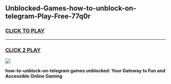 
## Unblocked-Games-how-to-unblock-on-telegram-Play-Free-77q0r
<h3>
<a href="https://premium76.site?title=how-to-unblock-on-telegram&ref=10A">CLICK TO PLAY</a></h3>
<hr>

<h3>
<a href="https://premium76.site?title=how-to-unblock-on-telegram&ref=10A">CLICK 2 PLAY</a>
  
</h3>

<a href="https://premium76.site?title=how-to-unblock-on-telegram&ref=10A"><img src="https://clearcache.store/games.png"></a>


**how-to-unblock-on-telegram games unblocked: Your Gateway to Fun and Accessible Online Gaming**
